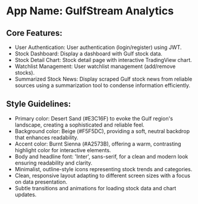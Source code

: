 # **App Name**: GulfStream Analytics

## Core Features:

- User Authentication: User authentication (login/register) using JWT.
- Stock Dashboard: Display a dashboard with Gulf stock data.
- Stock Detail Chart: Stock detail page with interactive TradingView chart.
- Watchlist Management: User watchlist management (add/remove stocks).
- Summarized Stock News: Display scraped Gulf stock news from reliable sources using a summarization tool to condense information efficiently.

## Style Guidelines:

- Primary color: Desert Sand (#E3C16F) to evoke the Gulf region's landscape, creating a sophisticated and reliable feel.
- Background color: Beige (#F5F5DC), providing a soft, neutral backdrop that enhances readability.
- Accent color: Burnt Sienna (#A2573B), offering a warm, contrasting highlight color for interactive elements.
- Body and headline font: 'Inter', sans-serif, for a clean and modern look ensuring readability and clarity.
- Minimalist, outline-style icons representing stock trends and categories.
- Clean, responsive layout adapting to different screen sizes with a focus on data presentation.
- Subtle transitions and animations for loading stock data and chart updates.